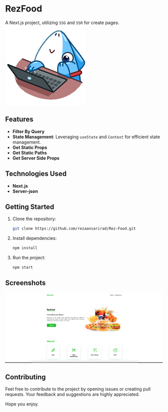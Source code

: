 # RezFood

A Next.js project, utilizing `SSG` and `SSR` for create pages.
![Screenshot 2](./public/sticker.gif)

## Features

- **Filter By Query**
- **State Management**: Leveraging `useState` and `Context` for efficient state management.
- **Get Static Props**
- **Get Static Paths**
- **Get Server Side Props**

## Technologies Used

- **Next.js**
- **Server-json**

## Getting Started

1. Clone the repository:

   ```bash
   git clone https://github.com/rezaansarirad/Rez-Food.git
   ```

2. Install dependencies:

   ```bash
   npm install
   ```

3. Run the project:

   ```bash
   npm start
   ```

## Screenshots

![Screenshot 1](./public/1.png)

<!-- Add more screenshots if needed -->

## Contributing

Feel free to contribute to the project by opening issues or creating pull requests. Your feedback and suggestions are highly appreciated.

Hope you enjoy.
